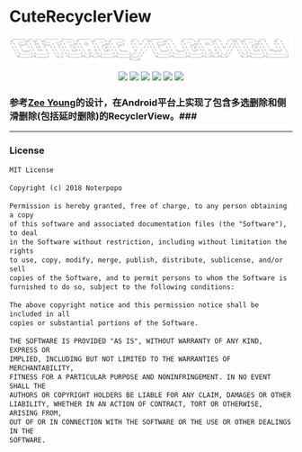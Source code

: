 # CuteRecyclerView #

 <p align="center">
    <img src="https://raw.githubusercontent.com/noterpopo/CuteRecyclerView/master/images/pic1.png">
</p>
<p align="center">
    <img src="https://img.shields.io/badge/version-1.00-brightgreen.svg">
    <img src="https://img.shields.io/badge/build%20-passing-brightgreen.svg">
    <img src="https://img.shields.io/badge/Api-14%2B-blue.svg">
    <img src="https://img.shields.io/badge/license-Apache--2.0-blue.svg">
    <img src="https://img.shields.io/badge/Author-%E6%A2%81LG.P-orange.svg">
    <img src="https://img.shields.io/badge/license-MIT-blue.svg">
</p>

### 参考[Zee Young](https://dribbble.com/shots/3452985-Boom)的设计，在Android平台上实现了包含多选删除和侧滑删除(包括延时删除)的RecyclerView。###
---
### License ###
```
MIT License

Copyright (c) 2018 Noterpopo

Permission is hereby granted, free of charge, to any person obtaining a copy
of this software and associated documentation files (the "Software"), to deal
in the Software without restriction, including without limitation the rights
to use, copy, modify, merge, publish, distribute, sublicense, and/or sell
copies of the Software, and to permit persons to whom the Software is
furnished to do so, subject to the following conditions:

The above copyright notice and this permission notice shall be included in all
copies or substantial portions of the Software.

THE SOFTWARE IS PROVIDED "AS IS", WITHOUT WARRANTY OF ANY KIND, EXPRESS OR
IMPLIED, INCLUDING BUT NOT LIMITED TO THE WARRANTIES OF MERCHANTABILITY,
FITNESS FOR A PARTICULAR PURPOSE AND NONINFRINGEMENT. IN NO EVENT SHALL THE
AUTHORS OR COPYRIGHT HOLDERS BE LIABLE FOR ANY CLAIM, DAMAGES OR OTHER
LIABILITY, WHETHER IN AN ACTION OF CONTRACT, TORT OR OTHERWISE, ARISING FROM,
OUT OF OR IN CONNECTION WITH THE SOFTWARE OR THE USE OR OTHER DEALINGS IN THE
SOFTWARE.
```






